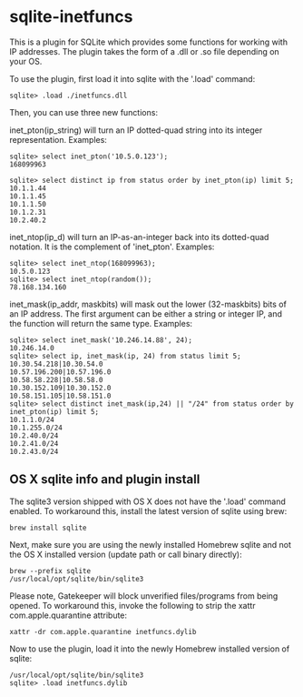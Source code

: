 # sqlite-inetfuncs

This is a plugin for SQLite which provides some functions for working with IP addresses. The plugin takes the form of a .dll or .so file depending on your OS.

To use the plugin, first load it into sqlite with the '.load' command: 
```
sqlite> .load ./inetfuncs.dll
```

Then, you can use three new functions:

inet_pton(ip_string) will turn an IP dotted-quad string into its integer representation. Examples:

```
sqlite> select inet_pton('10.5.0.123');
168099963

sqlite> select distinct ip from status order by inet_pton(ip) limit 5;
10.1.1.44
10.1.1.45
10.1.1.50
10.1.2.31
10.2.40.2
```

inet_ntop(ip_d) will turn an IP-as-an-integer back into its dotted-quad notation. It is the complement of 'inet_pton'. Examples:

```
sqlite> select inet_ntop(168099963);
10.5.0.123
sqlite> select inet_ntop(random());
78.168.134.160
```

inet_mask(ip_addr, maskbits) will mask out the lower (32-maskbits) bits of an IP address. The first argument can be either a string or integer IP, and the function will return the same type. Examples:
```
sqlite> select inet_mask('10.246.14.88', 24);
10.246.14.0
sqlite> select ip, inet_mask(ip, 24) from status limit 5;
10.30.54.218|10.30.54.0
10.57.196.200|10.57.196.0
10.58.58.228|10.58.58.0
10.30.152.109|10.30.152.0
10.58.151.105|10.58.151.0
sqlite> select distinct inet_mask(ip,24) || "/24" from status order by inet_pton(ip) limit 5;
10.1.1.0/24            
10.1.255.0/24            
10.2.40.0/24             
10.2.41.0/24             
10.2.43.0/24        
```


## OS X sqlite info and plugin install

The sqlite3 version shipped with OS X does not have the '.load' command enabled. To workaround this, install the latest version of sqlite using brew:

```
brew install sqlite
```

Next, make sure you are using the newly installed Homebrew sqlite and not the OS X installed version (update path or call binary directly):

```
brew --prefix sqlite
/usr/local/opt/sqlite/bin/sqlite3
```

Please note, Gatekeeper will block unverified files/programs from being opened. To workaround this, invoke the following to strip the xattr com.apple.quarantine attribute:

```
xattr -dr com.apple.quarantine inetfuncs.dylib
```

Now to use the plugin, load it into the newly Homebrew installed version of sqlite:

```
/usr/local/opt/sqlite/bin/sqlite3
sqlite> .load inetfuncs.dylib
```
